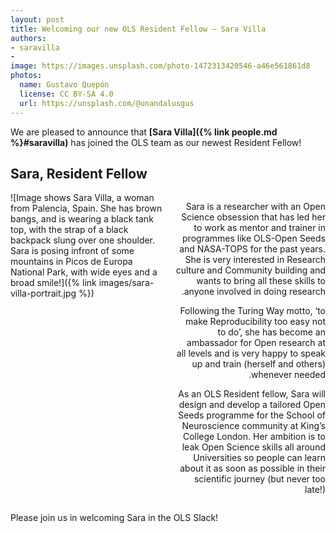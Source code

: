 ```yaml
---
layout: post
title: Welcoming our new OLS Resident Fellow — Sara Villa
authors:
- saravilla
- 
image: https://images.unsplash.com/photo-1472313420546-a46e561861d8
photos:
  name: Gustavo Quepón
  license: CC BY-SA 4.0
  url: https://unsplash.com/@unandalusgus
---
```


We are pleased to announce that **[Sara Villa]({% link people.md %}#saravilla)** has joined the OLS team as our newest Resident Fellow!  

## Sara, Resident Fellow
<div class="columns">
  <div class="column is-3" markdown="1">
  ![Image shows Sara Villa, a woman from Palencia, Spain. She has brown bangs, and is wearing a black tank top, with the strap of a black backpack slung over one shoulder. Sara is posing infront of some mountains in Picos de Europa National Park, with wide eyes and a broad smile!]({% link images/sara-villa-portrait.jpg %})
  </div>
  <div class="column" markdown="1" style="direction: rtl; text-align: right;">

Sara is a researcher with an Open Science obsession that has led her to work as mentor and trainer in programmes like OLS-Open Seeds and NASA-TOPS for the past years.
She is very interested in Research culture and Community building and wants to bring all these skills to anyone involved in doing research. 

Following the Turing Way motto, ‘to make Reproducibility too easy not to do’, she has become an ambassador for Open research at all levels and is very happy to speak up and train (herself and others) whenever needed. 

As an OLS Resident fellow, Sara will design and develop a tailored Open Seeds programme for the School of Neuroscience community at King’s College London.
Her ambition is to leak Open Science skills all around Universities so people can learn about it as soon as possible in their scientific journey (but never too late!)

  </div>
</div>

Please join us in welcoming Sara in the OLS Slack!

